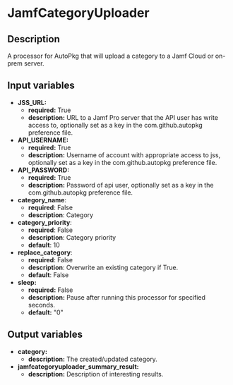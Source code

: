 # JamfCategoryUploader

## Description

A processor for AutoPkg that will upload a category to a Jamf Cloud or on-prem server.

## Input variables

- **JSS_URL:**
  - **required:** True
  - **description:** URL to a Jamf Pro server that the API user has write access to, optionally set as a key in the com.github.autopkg preference file.
- **API_USERNAME:**
  - **required:** True
  - **description:** Username of account with appropriate access to jss, optionally set as a key in the com.github.autopkg preference file.
- **API_PASSWORD:**
  - **required:** True
  - **description:** Password of api user, optionally set as a key in the com.github.autopkg preference file.
- **category_name**:
  - **required**: False
  - **description**: Category
- **category_priority**:
  - **required**: False
  - **description**: Category priority
  - **default**: 10
- **replace_category**:
  - **required**: False
  - **description**: Overwrite an existing category if True.
  - **default**: False
- **sleep:**
  - **required:** False
  - **description:** Pause after running this processor for specified seconds.
  - **default:** "0"

## Output variables

- **category:**
  - **description:** The created/updated category.
- **jamfcategoryuploader_summary_result:**
  - **description:** Description of interesting results.
